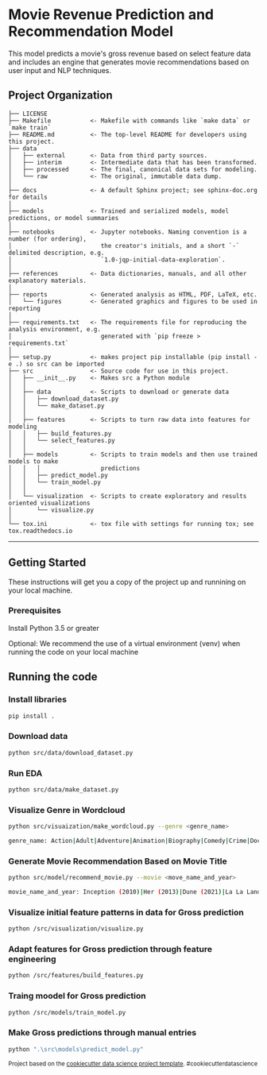 Movie Revenue Prediction and Recommendation Model
==============================

This model predicts a movie's gross revenue based on select feature data and includes an engine that generates movie recommendations based on user input and NLP techniques. 

Project Organization
------------

    ├── LICENSE
    ├── Makefile           <- Makefile with commands like `make data` or `make train`
    ├── README.md          <- The top-level README for developers using this project.
    ├── data
    │   ├── external       <- Data from third party sources.
    │   ├── interim        <- Intermediate data that has been transformed.
    │   ├── processed      <- The final, canonical data sets for modeling.
    │   └── raw            <- The original, immutable data dump.
    │
    ├── docs               <- A default Sphinx project; see sphinx-doc.org for details
    │
    ├── models             <- Trained and serialized models, model predictions, or model summaries
    │
    ├── notebooks          <- Jupyter notebooks. Naming convention is a number (for ordering),
    │                         the creator's initials, and a short `-` delimited description, e.g.
    │                         `1.0-jqp-initial-data-exploration`.
    │
    ├── references         <- Data dictionaries, manuals, and all other explanatory materials.
    │
    ├── reports            <- Generated analysis as HTML, PDF, LaTeX, etc.
    │   └── figures        <- Generated graphics and figures to be used in reporting
    │
    ├── requirements.txt   <- The requirements file for reproducing the analysis environment, e.g.
    │                         generated with `pip freeze > requirements.txt`
    │
    ├── setup.py           <- makes project pip installable (pip install -e .) so src can be imported
    ├── src                <- Source code for use in this project.
    │   ├── __init__.py    <- Makes src a Python module
    │   │
    │   ├── data           <- Scripts to download or generate data
    │   │   ├── download_dataset.py
    │   │   └── make_dataset.py    
    │   │
    │   ├── features       <- Scripts to turn raw data into features for modeling
    │   │   ├── build_features.py
    │   │   └── select_features.py
    │   │
    │   ├── models         <- Scripts to train models and then use trained models to make
    │   │   │                 predictions
    │   │   ├── predict_model.py
    │   │   └── train_model.py
    │   │
    │   └── visualization  <- Scripts to create exploratory and results oriented visualizations
    │       └── visualize.py
    │
    └── tox.ini            <- tox file with settings for running tox; see tox.readthedocs.io


--------
Getting Started
--------
These instructions will get you a copy of the project up and runnining on your local machine. 

### Prerequisites
Install Python 3.5 or greater

Optional: We recommend the use of a virtual environment (venv) when running the code on your local machine

## Running the code

### Install libraries
```bash
pip install .
```
### Download data
```bash
python src/data/download_dataset.py
```
### Run EDA
```bash
python src/data/make_dataset.py
```
### Visualize Genre in Wordcloud
```bash
python src/visuaization/make_wordcloud.py --genre <genre_name>

genre_name: Action|Adult|Adventure|Animation|Biography|Comedy|Crime|Documentary|Drama|Family|Fantasy|Film-Noir|History|Horror|Music|Musical|Mystery|Romance|Sci-Fi|Science Fiction|Sport|TV Movie|Thiller|War|Western
```
### Generate Movie Recommendation Based on Movie Title
```bash
python src/model/recommend_movie.py --movie <move_name_and_year>

movie_name_and_year: Inception (2010)|Her (2013)|Dune (2021)|La La Land (2016)|Mars Attacks! (1996)|The Departed (2006)
```

### Visualize initial feature patterns in data for Gross prediction
```bash
python /src/visualization/visualize.py
```

### Adapt features for Gross prediction through feature engineering
```bash
python /src/features/build_features.py
```
### Traing moodel for Gross prediction
```bash
python /src/models/train_model.py
```

### Make Gross predictions through manual entries
```bash
python ".\src\models\predict_model.py"
```


<p><small>Project based on the <a target="_blank" href="https://drivendata.github.io/cookiecutter-data-science/">cookiecutter data science project template</a>. #cookiecutterdatascience</small></p>
